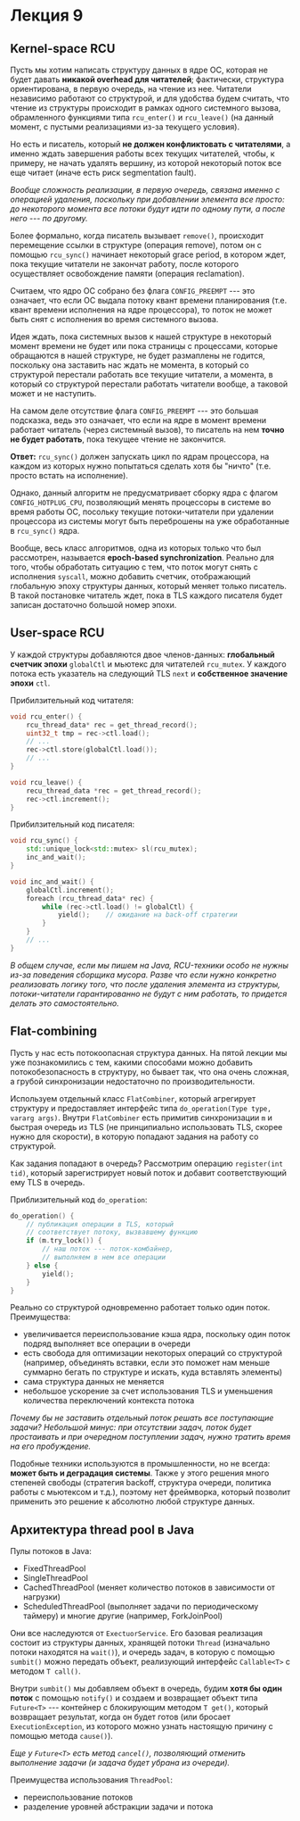 # Лекция 9

## Kernel-space RCU

Пусть мы хотим написать структуру данных в ядре ОС, которая не будет давать **никакой overhead для читателей**; фактически, структура ориентирована, в первую очередь, на чтение из нее. Читатели независимо работают со структурой, и для удобства будем считать, что чтение из структуры происходит в рамках одного системного вызова, обрамленного функциями типа `rcu_enter()` и `rcu_leave()` (на данный момент, с пустыми реализациями из-за текущего условия).

Но есть и писатель, который **не должен конфликтовать с читателями**, а именно ждать завершения работы всех текущих читателей, чтобы, к примеру, не начать удалять вершину, из которой некоторый поток все еще читает (иначе есть риск segmentation fault).

*Вообще сложность реализации, в первую очередь, связана именно с операцией удаления, поскольку при добавлении элемента все просто: до некоторого момента все потоки будут идти по одному пути, а после него --- по другому.*

Более формально, когда писатель вызывает `remove()`, происходит перемещение ссылки в структуре (операция remove), потом он с помощью `rcu_sync()` начинает некоторый grace period, в котором ждет, пока текущие читатели не закончат работу, после которого осуществляет освобождение памяти (операция reclamation).

Считаем, что ядро ОС собрано без флага `CONFIG_PREEMPT` --- это означает, что если ОС выдала потоку квант времени планирования (т.е. квант времени исполнения на ядре процессора), то поток не может быть снят с исполнения во время системного вызова.

Идея ждать, пока системных вызов к нашей структуре в некоторый момент времени не будет или пока страницы с процессами, которые обращаются в нашей структуре, не будет размаплены не годится, поскольку она заставить нас ждать не момента, в который со структурой перестали работать все текущие читатели, а момента, в который со структурой перестали работать читатели вообще, а таковой может и не наступить.

На самом деле отсутствие флага `CONFIG_PREEMPT` --- это большая подсказка, ведь это означает, что если на ядре в момент времени работает читатель (через системный вызов), то писатель на нем **точно не будет работать**, пока текущее чтение не закончится.

**Ответ:** `rcu_sync()` должен запускать цикл по ядрам процессора, на каждом из которых нужно попытаться сделать хотя бы "ничто" (т.е. просто встать на исполнение).

Однако, данный алгоритм не предусматривает сборку ядра с флагом `CONFIG_HOTPLUG_CPU`, позволяющий менять процессоры в системе во время работы ОС, посольку текущие потоки-читатели при удалении процессора из системы могут быть переброшены на уже обработанные в `rcu_sync()` ядра.

Вообще, весь класс алгоритмов, одна из которых только что был рассмотрен, называется **epoch-based synchronization**. Реально для того, чтобы обработать ситуацию с тем, что поток могут снять с исполнения `syscall`, можно добавить счетчик, отображающий глобальную эпоху структуры данных, который меняет только писатель. В такой постановке читатель ждет, пока в TLS каждого писателя будет записан достаточно большой номер эпохи.

## User-space RCU

У каждой структуры добавляются двое членов-данных: **глобальный счетчик эпохи** `globalCtl` и мьютекс для читателей `rcu_mutex`. У каждого потока есть указатель на следующий TLS `next` и **собственное значение эпохи** `ctl`.

Прибилзительный код читателя:

```c++
void rcu_enter() {
	rcu_thread_data* rec = get_thread_record();
	uint32_t tmp = rec->ctl.load();
	// ...
	rec->ctl.store(globalCtl.load());
	// ...
}

void rcu_leave() {
	recu_thread_data *rec = get_thread_record();
	rec->ctl.increment();
}
```

Прибилзительный код писателя:

```c++
void rcu_sync() {
	std::unique_lock<std::mutex> sl(rcu_mutex);
	inc_and_wait();
}

void inc_and_wait() {
	globalCtl.increment();
	foreach (rcu_thread_data* rec) {
		while (rec->ctl.load() != globalCtl) {
			yield();	// ожидание на back-off стратегии
		}
	}
	// ...
}
```

*В общем случае, если мы пишем на Java, RCU-техники особо не нужны из-за поведения сборщика мусора. Разве что если нужно конкретно реализовать логику того, что после удаления элемента из структуры, потоки-читатели гарантированно не будут с ним работать, то придется делать это самостоятельно.*

## Flat-combining

Пусть у нас есть потокоопасная структура данных. На пятой лекции мы уже познакомились с тем, какими способами можно добавить потокобезопасность в структуру, но бывает так, что она очень сложная, а грубой синхронизации недостаточно по производительности.

Используем отдельный класс `FlatCombiner`, который агрегирует структуру и предоставляет интерфейс типа `do_operation(Type type, vararg args)`. Внутри `FlatCombiner` есть примитив синхронизации `m` и быстрая очередь из TLS (не принципиально использовать TLS, скорее нужно для скорости), в которую попадают задания на работу со структурой.

Как задания попадают в очередь? Рассмотрим операцию `register(int tid)`, который зарегистрирует новый поток и добавит соответствующий ему TLS в очередь.

Приблизительный код `do_operation`:
```c++
do_operation() {
	// публикация операции в TLS, который
	// соответствует потоку, вызвавшему функцию
	if (m.try_lock()) {
		// наш поток --- поток-комбайнер,
		// выполняем в нем все операции
	} else {
		yield();
	}
}
```

Реально со структурой одновременно работает только один поток. Преимущества:

- увеличивается переиспользование кэша ядра, поскольку один поток подряд выполняет все операции в очереди
- есть свобода для оптимизации некоторых операций со структурой (например, объединять вставки, если это поможет нам меньше суммарно бегать по структуре и искать, куда вставлять элементы)
- сама структура данных не меняется
- небольшое ускорение за счет использования TLS и уменьшения количества переключений контекста потока

*Почему бы не заставить отдельный поток решать все поступающие задачи? Небольшой минус: при отсутствии задач, поток будет простаивать и при очередном поступлении задач, нужно тратить время на его пробуждение.*

Подобные техники используются в промышленности, но не всегда: **может быть и деградация системы**. Также у этого решения много степеней свободы (стратегия backoff, структура очереди, политика работы с мьютексом и т.д.), поэтому нет фреймворка, который позволит применить это решение к абсолютно любой структуре данных.

## Архитектура thread pool в Java

Пулы потоков в Java:
- FixedThreadPool
- SingleThreadPool
- CachedThreadPool (меняет количество потоков в зависимости от нагрузки)
- ScheduledThreadPool (выполняет задачи по периодическому таймеру)
и многие другие (например, ForkJoinPool)

Они все наследуются от `ExectuorService`. Его базовая реализация состоит из структуры данных, хранящей потоки `Thread` (изначально потоки находятся на `wait()`), и очередь задач, в которую с помощью `sumbit()` можно передать объект, реализующий интерфейс `Callable<T>` с методом `T call()`.

Внутри `sumbit()` мы добавляем объект в очередь, будим **хотя бы один поток** с помощью `notify()` и создаем и возвращает объект типа `Future<T>` --- контейнер с блокирующим методом `T get()`, который возвращает результат, когда он будет готов (или бросает `ExecutionException`, из которого можно узнать настоящую причину с помощью метода `cause()`).

*Еще у `Future<T>` есть метод `cancel()`, позволяющий отменить выполнение задачи (и задача будет убрана из очереди).*

Преимущества использования `ThreadPool`:
- переиспользование потоков
- разделение уровней абстракции задачи и потока
<!--stackedit_data:
eyJoaXN0b3J5IjpbMTc2NDkyNzQ2XX0=
-->